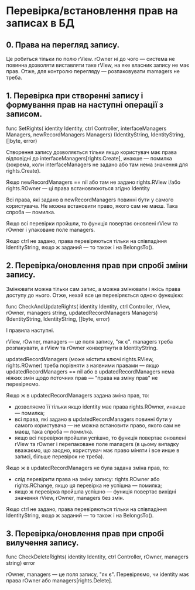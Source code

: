 # Перевірка/встановлення прав на записах в БД

## 0. Права на перегляд запису. 

Це робиться тільки по полю rView. rOwner ні до чого — система не повинна дозволяти виставляти таке rView, на яке власник запису не має прав. Отже, для контролю перегляду — розпаковувати mamagers не треба.



## 1. Перевірка при створенні запису і формування прав на наступні операції з записом.

func SetRights(
   identity          Identity, 
   ctrl              Controller,
   interfaceManagers Managers, 
   newRecordManagers Managers) (IdentityString, IdentityString, []byte, error)

Створення запису дозволяється тільки якщо користувач має права відповідні до interfaceManagers[rights.Create], инакше — помилка (зокрема, коли interfaceManagers не задано або там нема значення для rights.Create).

Якщо newRecordManagers == nil або там не задано rights.RView і/або rights.ROwner — ці права встановлюються згідно Identity

Всі права, які задано в newRecordManagers повинні бути у самого користувача. Не можна встановити право, якого сам не маєш. Така спроба — помилка.

Якщо всі перевірки пройшли, то функція повертає оновлені rView та rOwner і упаковане поле managers.

Якщо ctrl не задано, права перевіряються тільки на співпадіння IdentityString, якщо ж заданий — то також і на BelongsTo().



## 2. Перевірка/оновлення прав при спробі зміни запису.

Змінювати можна тільки сам запис, а можна змінювати і якісь права доступу до нього. Отже, нехай все це перевіряється
одною функцією:

func CheckAndUpdateRights(
   identity                Identity, 
   ctrl                    Controller, 
   rView, rOwner, managers string, 
   updatedRecordManagers   Managers) (IdentityString, IdentityString, []byte, error)

І правила наступні.

rView, rOwner, managers — це поля запису, "як є". managers треба розпакувати, а rView та rOwner конвертнути в IdentityString. 

updatedRecordManagers (може містити ключі rights.RView, rights.ROwner) треба порівняти з наявними правами —
якщо updatedRecordManagers == nil або в updatedRecordManagers нема ніяких змін щодо поточних прав — "права на зміну прав"
не перевіряємо.

Якщо ж в updatedRecordManagers задана зміна прав, то:
* дозволяємо її тільки якщо identity має права rights.ROwner, инакше — помилка;
* всі права, які задано в updatedRecordManagers повинні бути у самого користувача — не можна встановити право,
якого сам не маєш, така спроба — помилка.
* якщо всі перевірки пройшли успішно, то функція повертає оновлені rView та rOwner і перепаковане поле managers
(в цьому випадку вважаємо, що заодно, користувач має право міняти і все инше в записі, більше перевірок не треба).

Якщо ж в updatedRecordManagers не була задана зміна прав, то:
* слід перевірити права на зміну запису: rights.ROwner або rights.RChange, якщо ця перевірка не успішна — помилка;
* якщо ж перевірка пройшла успішно — функція повертає вихідні значення rView, rOwner, managers без змін.

Якщо ctrl не задано, права перевіряються тільки на співпадіння IdentityString, якщо ж заданий — то також і на BelongsTo().

## 3. Перевірка/оновлення прав при спробі вилучення запису.

func CheckDeleteRights(
   identity         Identity, 
   ctrl             Controller, 
   rOwner, managers string) error

rOwner, managers — це поля запису, "як є". Перевіряємо, чи identity має права rOwner або managers[rights.Delete].  
